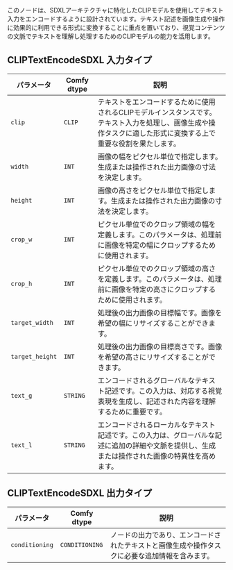 このノードは、SDXLアーキテクチャに特化したCLIPモデルを使用してテキスト入力をエンコードするように設計されています。テキスト記述を画像生成や操作に効果的に利用できる形式に変換することに重点を置いており、視覚コンテンツの文脈でテキストを理解し処理するためのCLIPモデルの能力を活用します。
## CLIPTextEncodeSDXL 入力タイプ

| パラメータ | Comfy dtype | 説明 |
| --- | --- | --- |
| `clip` | `CLIP` | テキストをエンコードするために使用されるCLIPモデルインスタンスです。テキスト入力を処理し、画像生成や操作タスクに適した形式に変換する上で重要な役割を果たします。 |
| `width` | `INT` | 画像の幅をピクセル単位で指定します。生成または操作された出力画像の寸法を決定します。 |
| `height` | `INT` | 画像の高さをピクセル単位で指定します。生成または操作された出力画像の寸法を決定します。 |
| `crop_w` | `INT` | ピクセル単位でのクロップ領域の幅を定義します。このパラメータは、処理前に画像を特定の幅にクロップするために使用されます。 |
| `crop_h` | `INT` | ピクセル単位でのクロップ領域の高さを定義します。このパラメータは、処理前に画像を特定の高さにクロップするために使用されます。 |
| `target_width` | `INT` | 処理後の出力画像の目標幅です。画像を希望の幅にリサイズすることができます。 |
| `target_height` | `INT` | 処理後の出力画像の目標高さです。画像を希望の高さにリサイズすることができます。 |
| `text_g` | `STRING` | エンコードされるグローバルなテキスト記述です。この入力は、対応する視覚表現を生成し、記述された内容を理解するために重要です。 |
| `text_l` | `STRING` | エンコードされるローカルなテキスト記述です。この入力は、グローバルな記述に追加の詳細や文脈を提供し、生成または操作された画像の特異性を高めます。 |

## CLIPTextEncodeSDXL 出力タイプ

| パラメータ | Comfy dtype | 説明 |
| --- | --- | --- |
| `conditioning` | `CONDITIONING` | ノードの出力であり、エンコードされたテキストと画像生成や操作タスクに必要な追加情報を含みます。 |
